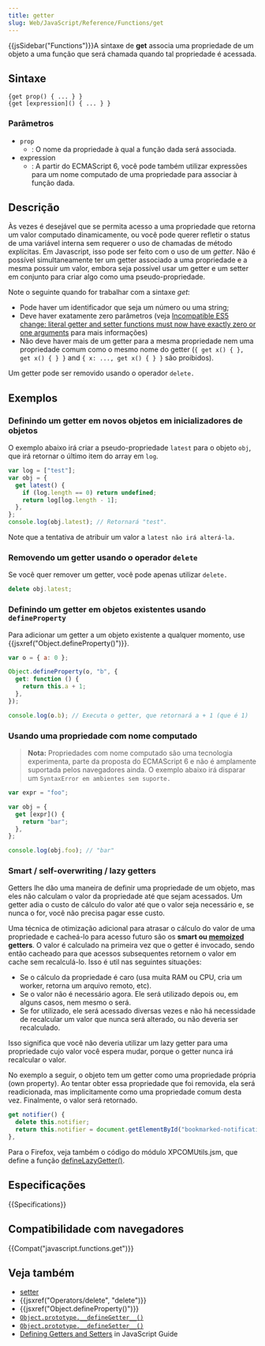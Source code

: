 ```yaml
---
title: getter
slug: Web/JavaScript/Reference/Functions/get
---
```


{{jsSidebar("Functions")}}A sintaxe de **get** associa uma propriedade de um objeto a uma função que será chamada quando tal propriedade é acessada.

## Sintaxe

```
{get prop() { ... } }
{get [expression]() { ... } }
```

### Parâmetros

- `prop`
  - : O nome da propriedade à qual a função dada será associada.
- expression
  - : A partir do ECMAScript 6, você pode também utilizar expressões para um nome computado de uma propriedade para associar à função dada.

## Descrição

Às vezes é desejável que se permita acesso a uma propriedade que retorna um valor computado dinamicamente, ou você pode querer refletir o status de uma variável interna sem requerer o uso de chamadas de método explícitas. Em Javascript, isso pode ser feito com o uso de um _getter_. Não é possível simultaneamente ter um getter associado a uma propriedade e a mesma possuir um valor, embora seja possível usar um getter e um setter em conjunto para criar algo como uma pseudo-propriedade.

Note o seguinte quando for trabalhar com a sintaxe _get_:

- Pode haver um identificador que seja um número ou uma string;
- Deve haver exatamente zero parâmetros (veja [Incompatible ES5 change: literal getter and setter functions must now have exactly zero or one arguments](http://whereswalden.com/2010/08/22/incompatible-es5-change-literal-getter-and-setter-functions-must-now-have-exactly-zero-or-one-arguments/) para mais informações)
- Não deve haver mais de um getter para a mesma propriedade nem uma propriedade comum como o mesmo nome do getter (`{ get x() { }, get x() { } }` and `{ x: ..., get x() { } }` são proibidos).

Um getter pode ser removido usando o operador `delete.`

## Exemplos

### Definindo um getter em novos objetos em inicializadores de objetos

O exemplo abaixo irá criar a pseudo-propriedade `latest` para o objeto `obj`, que irá retornar o último item do array em `log`.

```js
var log = ["test"];
var obj = {
  get latest() {
    if (log.length == 0) return undefined;
    return log[log.length - 1];
  },
};
console.log(obj.latest); // Retornará "test".
```

Note que a tentativa de atribuir um valor a `latest não irá alterá-la.`

### Removendo um getter usando o operador `delete`

Se você quer remover um getter, você pode apenas utilizar `delete.`

```js
delete obj.latest;
```

### Definindo um getter em objetos existentes usando `defineProperty`

Para adicionar um getter a um objeto existente a qualquer momento, use {{jsxref("Object.defineProperty()")}}.

```js
var o = { a: 0 };

Object.defineProperty(o, "b", {
  get: function () {
    return this.a + 1;
  },
});

console.log(o.b); // Executa o getter, que retornará a + 1 (que é 1)
```

### Usando uma propriedade com nome computado

> **Nota:** Propriedades com nome computado são uma tecnologia experimenta, parte da proposta do ECMAScript 6 e não é amplamente suportada pelos navegadores ainda. O exemplo abaixo irá disparar um `SyntaxError em ambientes sem suporte.`

```js
var expr = "foo";

var obj = {
  get [expr]() {
    return "bar";
  },
};

console.log(obj.foo); // "bar"
```

### Smart / self-overwriting / lazy getters

Getters lhe dão uma maneira de definir uma propriedade de um objeto, mas eles não calculam o valor da propriedade até que sejam acessados. Um getter adia o custo de cálculo do valor até que o valor seja necessário e, se nunca o for, você não precisa pagar esse custo.

Uma técnica de otimização adicional para atrasar o cálculo do valor de uma propriedade e cacheá-lo para acesso futuro são os **smart ou [memoized](https://en.wikipedia.org/wiki/Memoization) getters**. O valor é calculado na primeira vez que o getter é invocado, sendo então cacheado para que acessos subsequentes retornem o valor em cache sem recalculá-lo. Isso é util nas seguintes situações:

- Se o cálculo da propriedade é caro (usa muita RAM ou CPU, cria um worker, retorna um arquivo remoto, etc).
- Se o valor não é necessário agora. Ele será utilizado depois ou, em alguns casos, nem mesmo o será.
- Se for utilizado, ele será acessado diversas vezes e não há necessidade de recalcular um valor que nunca será alterado, ou não deveria ser recalculado.

Isso significa que você não deveria utilizar um lazy getter para uma propriedade cujo valor você espera mudar, porque o getter nunca irá recalcular o valor.

No exemplo a seguir, o objeto tem um getter como uma propriedade própria (own property). Ao tentar obter essa propriedade que foi removida, ela será readicionada, mas implicitamente como uma propriedade comum desta vez. Finalmente, o valor será retornado.

```js
get notifier() {
  delete this.notifier;
  return this.notifier = document.getElementById("bookmarked-notification-anchor");
},
```

Para o Firefox, veja também o código do módulo XPCOMUtils.jsm, que define a função [defineLazyGetter()](</pt-BR/docs/Mozilla/JavaScript_code_modules/XPCOMUtils.jsm#defineLazyGetter()>).

## Especificações

{{Specifications}}

## Compatibilidade com navegadores

{{Compat("javascript.functions.get")}}

## Veja também

- [setter](/pt-BR/docs/Web/JavaScript/Reference/Functions/set)
- {{jsxref("Operators/delete", "delete")}}
- {{jsxref("Object.defineProperty()")}}
- [`Object.prototype.__defineGetter__()`](/pt-BR/docs/Web/JavaScript/Reference/Global_Objects/Object/__defineGetter__)
- [`Object.prototype.__defineSetter__()`](/pt-BR/docs/Web/JavaScript/Reference/Global_Objects/Object/__defineSetter__)
- [Defining Getters and Setters](/pt-BR/docs/Web/JavaScript/Guide/Working_with_Objects#Defining_getters_and_setters) in JavaScript Guide
